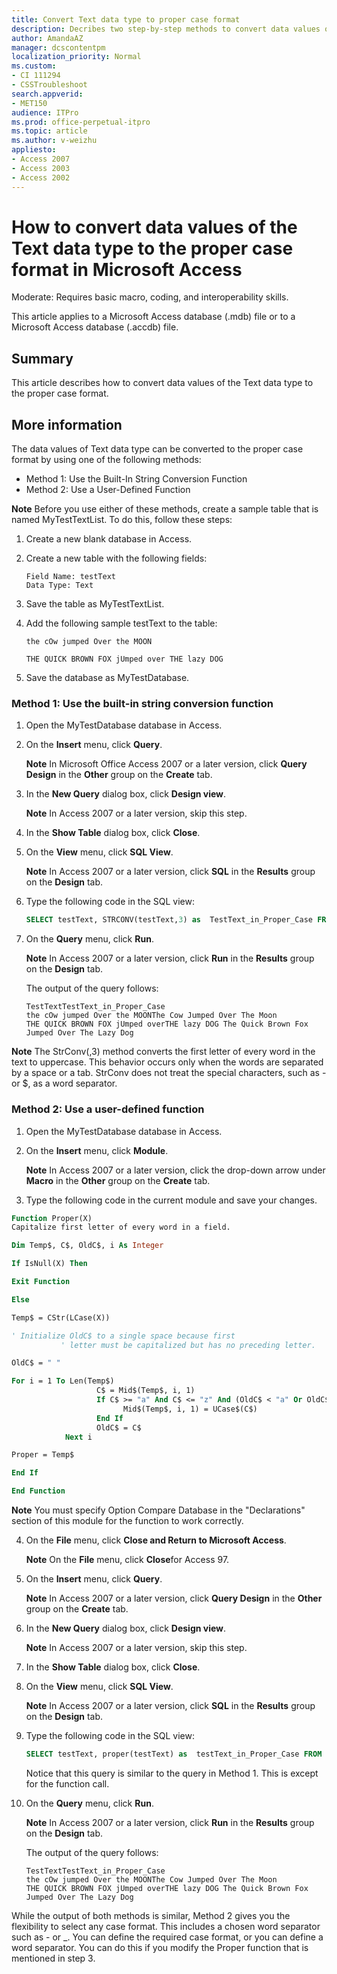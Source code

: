 ```yaml
---
title: Convert Text data type to proper case format
description: Decribes two step-by-step methods to convert data values of the Text data type to the proper case format in Microsoft Access.
author: AmandaAZ
manager: dcscontentpm
localization_priority: Normal
ms.custom: 
- CI 111294
- CSSTroubleshoot
search.appverid: 
- MET150
audience: ITPro
ms.prod: office-perpetual-itpro
ms.topic: article
ms.author: v-weizhu
appliesto:
- Access 2007
- Access 2003
- Access 2002
---
```


# How to convert data values of the Text data type to the proper case format in Microsoft Access

Moderate: Requires basic macro, coding, and interoperability skills. 

This article applies to a Microsoft Access database (.mdb) file or to a Microsoft Access database (.accdb) file.

## Summary

This article describes how to convert data values of the Text data type to the proper case format.

## More information

The data values of Text data type can be converted to the proper case format by using one of the following methods: 

- Method 1: Use the Built-In String Conversion Function   
- Method 2: Use a User-Defined Function   

**Note** Before you use either of these methods, create a sample table that is named MyTestTextList. To do this, follow these steps:

1. Create a new blank database in Access.   
2. Create a new table with the following fields:

   ```adoc
   Field Name: testText
   Data Type: Text
   ```

3. Save the table as MyTestTextList.   
4. Add the following sample testText to the table:
   ```adoc
   the cOw jumped Over the MOON

   THE QUICK BROWN FOX jUmped over THE lazy DOG 

   ```

5. Save the database as MyTestDatabase.   

### Method 1: Use the built-in string conversion function

1. Open the MyTestDatabase database in Access.   
2. On the **Insert** menu, click **Query**.

   **Note** In Microsoft Office Access 2007 or a later version, click **Query Design** in the **Other** group on the **Create** tab.   
3. In the **New Query** dialog box, click **Design view**.

   **Note** In Access 2007 or a later version, skip this step.   
4. In the **Show Table** dialog box, click **Close**.   
5. On the **View** menu, click **SQL View**.

   **Note** In Access 2007 or a later version, click **SQL** in the **Results** group on the **Design** tab.   
6. Type the following code in the SQL view:

   ```sql
   SELECT testText, STRCONV(testText,3) as  TestText_in_Proper_Case FROM MyTestTextList
   ```

7. On the **Query** menu, click **Run**.

   **Note** In Access 2007 or a later version, click **Run** in the **Results** group on the **Design** tab.

   The output of the query follows:

   ```adoc
   TestTextTestText_in_Proper_Case
   the cOw jumped Over the MOONThe Cow Jumped Over The Moon
   THE QUICK BROWN FOX jUmped overTHE lazy DOG The Quick Brown Fox Jumped Over The Lazy Dog
   ```

**Note** The StrConv(<Text>,3) method converts the first letter of every word in the text to uppercase. This behavior occurs only when the words are separated by a space or a tab. StrConv does not treat the special characters, such as - or $, as a word separator.

### Method 2: Use a user-defined function

1. Open the MyTestDatabase database in Access.   
2. On the **Insert** menu, click **Module**.

   **Note** In Access 2007 or a later version, click the drop-down arrow under **Macro** in the **Other** group on the **Create** tab.   
3. Type the following code in the current module and save your changes.

```vb
Function Proper(X)
Capitalize first letter of every word in a field.

Dim Temp$, C$, OldC$, i As Integer

If IsNull(X) Then

Exit Function

Else

Temp$ = CStr(LCase(X))

' Initialize OldC$ to a single space because first
           ' letter must be capitalized but has no preceding letter.

OldC$ = " "

For i = 1 To Len(Temp$)
                   C$ = Mid$(Temp$, i, 1)
                   If C$ >= "a" And C$ <= "z" And (OldC$ < "a" Or OldC$ > "z") Then
                         Mid$(Temp$, i, 1) = UCase$(C$)
                   End If
                   OldC$ = C$
            Next i

Proper = Temp$

End If

End Function

```

   **Note** You must specify Option Compare Database in the "Declarations" section of this module for the function to work correctly. 

4. On the **File** menu, click **Close and Return to Microsoft Access**.

   **Note** On the **File** menu, click **Close**for Access 97.   
5. On the **Insert** menu, click **Query**.

   **Note** In Access 2007 or a later version, click **Query Design** in the **Other** group on the **Create** tab.   
6. In the **New Query** dialog box, click **Design view**.

   **Note** In Access 2007 or a later version, skip this step.   
7. In the **Show Table** dialog box, click **Close**.   
8. On the **View** menu, click **SQL View**.

   **Note** In Access 2007 or a later version, click **SQL** in the **Results** group on the **Design** tab.   
9. Type the following code in the SQL view:

   ```sql
   SELECT testText, proper(testText) as  testText_in_Proper_Case FROM MyTestTextList
   ```
   Notice that this query is similar to the query in Method 1. This is except for the function call. 

10. On the **Query** menu, click **Run**.

    **Note** In Access 2007 or a later version, click **Run** in the **Results** group on the **Design** tab.

    The output of the query follows:

    ```adoc
    TestTextTestText_in_Proper_Case
    the cOw jumped Over the MOONThe Cow Jumped Over The Moon
    THE QUICK BROWN FOX jUmped overTHE lazy DOG The Quick Brown Fox Jumped Over The Lazy Dog
    ```

While the output of both methods is similar, Method 2 gives you the flexibility to select any case format. This includes a chosen word separator such as - or _. You can define the required case format, or you can define a word separator. You can do this if you modify the Proper function that is mentioned in step 3.